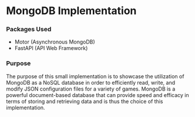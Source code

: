 # MongoDB Implementation #

### Packages Used ###
- Motor (Asynchronous MongoDB)
- FastAPI (API Web Framework)

### Purpose ###
The purpose of this small implementation is to showcase the utilization of MongoDB as a NoSQL database
in order to efficiently read, write, and modify JSON configuration files for a variety of games.
MongoDB is a powerful document-based database that can provide speed and efficacy in terms of 
storing and retrieving data and is thus the choice of this implementation.

